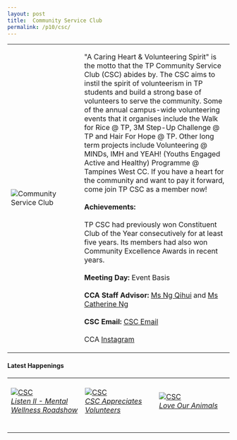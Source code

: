 ```yaml
---
layout: post
title:  Community Service Club
permalink: /p10/csc/
---
```


<div>
    <table>
        <tr>
            <td style="width:33%"><image src="{{site.baseurl}}/images/CCA_csc.jpg" style="display:block;margin-left:auto;margin-right:auto;" alt="Community Service Club"></image></td>
            <td>
                <p>
                    "A Caring Heart & Volunteering Spirit" is the motto that the TP Community Service Club (CSC) abides by. The CSC aims to instil the spirit of volunteerism in TP students and build a strong base of volunteers to serve the community.  Some of the annual campus-wide volunteering events that it organises include the Walk for Rice @ TP, 3M Step-Up Challenge @ TP and Hair For Hope @ TP. Other long term projects include Volunteering @ MINDs, IMH and YEAH! (Youths Engaged Active and Healthy) Programme @ Tampines West CC.  If you have a heart for the community and want to pay it forward, come join TP CSC as a member now!<br>
                    <br>
                    <b>Achievements:</b><br>
                    <br>TP CSC had previously won Constituent Club of the Year consecutively for at least five years. Its members had also won Community Excellence Awards in recent years.<br>
                    <br>
                    <b>Meeting Day:</b> Event Basis<br>
                    <br>
                    <b>CCA Staff Advisor:</b> <a href="mailto:NG_Qihui@tp.edu.sg">Ms Ng Qihui</a> and <a href="mailto:catherine_NG@tp.edu.sg">Ms Catherine Ng</a><br>
                    <br>
                    <b>CSC Email:</b> <a href="mailto:csc@student.tp.edu.sg">CSC Email</a><br>
                    <br>
                    CCA <a href="https://www.instagram.com/tp_csc">Instagram</a>
                </p>
            </td>
        </tr>
    </table>
</div>

#### Latest Happenings

<div>
    <table>
        <tr>
            <td style="width:33%"><br>
                <a href="https://www.instagram.com/p/CK0Qkw4nbou/">
                    <image src="{{site.baseurl}}/images/CCA-csc_IG6.png" style="display:block;margin-left:auto;margin-right:auto;" alt="CSC">
                    <h6 style="margin-top:0%">Listen II - Mental Wellness Roadshow</h6>
                    </image>
                </a>
            </td>
            <td style="width:33%"><br>
                <a href="https://www.instagram.com/p/CK5FHiOHuIv/">
                    <image src="{{site.baseurl}}/images/CCA-csc_IG4.png" style="display:block;margin-left:auto;margin-right:auto;" alt="CSC">
                    <h6 style="margin-top:0%">CSC Appreciates Volunteers</h6>
                    </image>
                </a>
            </td>
            <td style="width:33%"><br>
                <a href="https://www.instagram.com/p/CK5FHiOHuIv/">
                    <image src="{{site.baseurl}}/images/CCA-csc_IG5.jpg" style="display:block;margin-left:auto;margin-right:auto;" alt="CSC">
                    <h6 style="margin-top:0%">Love Our Animals</h6>    
                    </image>
                </a>
            </td>
        </tr>
    </table>
</div>
